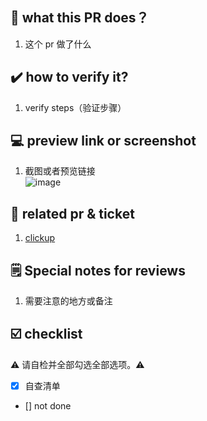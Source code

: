 ## 🤔 what this PR does？

1. 这个 pr 做了什么

## ✔️ how to verify it?

1. verify steps（验证步骤）

## 💻 preview link or screenshot

1. 截图或者预览链接  
   ![image](https://user-images.githubusercontent.com/35713205/192206039-0ada4c92-4145-4c52-ac92-5dc740033883.png)

## 🔗 related pr & ticket

1. [clickup](https://app.clickup.com/t/3j8k644)

## 🗒️ Special notes for reviews

1. 需要注意的地方或备注

## ☑️ checklist

⚠️ 请自检并全部勾选全部选项。⚠️

- [x] 自查清单
- [] not done
